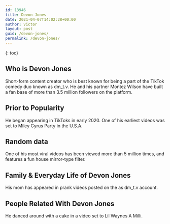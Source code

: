 ```yaml
---
id: 13946
title: Devon Jones
date: 2021-04-07T14:02:28+00:00
author: victor
layout: post
guid: /devon-jones/
permalink: /devon-jones/
---
```



{: toc}


## Who is Devon Jones



Short-form content creator who is best known for being a part of the TikTok comedy duo known as dm_t.v. He and his partner Montez Wilson have built a fan base of more than 3.5 million followers on the platform.

                
                
                
## Prior to Popularity



He began appearing in TikToks in early 2020. One of his earliest videos was set to Miley Cyrus Party in the U.S.A.

                
                
                
## Random data



One of his most viral videos has been viewed more than 5 million times, and features a fun house mirror-type filter. 

                
                
                
## Family & Everyday Life of Devon Jones



His mom has appeared in prank videos posted on the as dm_t.v account. 

                
                
                
## People Related With Devon Jones



He danced around with a cake in a video set to Lil Waynes A Milli. 

                
              
            
          
          
          